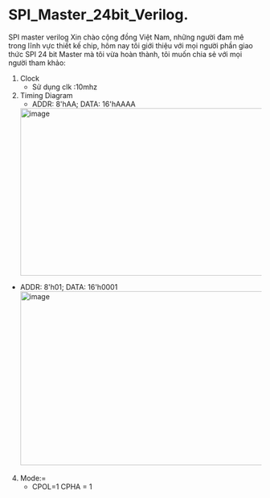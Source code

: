 # SPI_Master_24bit_Verilog.
SPI master verilog
Xin chào cộng đồng Việt Nam, những người đam mê trong lĩnh vực thiết kế chip, hôm nay tôi giới thiệu với mọi người phần giao thức SPI 24 bit Master mà tôi vừa hoàn thành, tôi muốn chia sẻ với mọi người tham khảo:
1. Clock
   - Sử dụng clk :10mhz
3. Timing Diagram
   - ADDR: 8'hAA; DATA: 16'hAAAA 
   <img width="1271" height="333" alt="image" src="https://github.com/user-attachments/assets/1799a536-dd99-4dc4-a099-d2ab5a0f2537" />
  - ADDR: 8'h01; DATA: 16'h0001
    <img width="1714" height="346" alt="image" src="https://github.com/user-attachments/assets/d9bb0fc8-16c8-40ce-9bf8-01eb0effc5c1" />
4. Mode:=
    - CPOL=1 CPHA = 1
